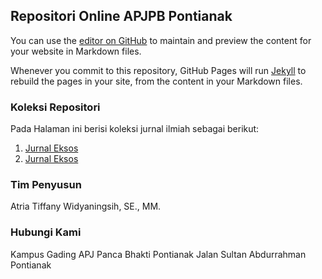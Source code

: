 ## Repositori Online APJPB Pontianak

You can use the [editor on GitHub](https://drive.google.com/file/d/1aq1B8jQma_ZdRIR-Oan4dNAJYYv6hi1V/view?usp=sharing) to maintain and preview the content for your website in Markdown files.

Whenever you commit to this repository, GitHub Pages will run [Jekyll](https://jekyllrb.com/) to rebuild the pages in your site, from the content in your Markdown files.

### Koleksi Repositori

Pada Halaman ini berisi koleksi jurnal ilmiah sebagai berikut:
1. [Jurnal Eksos](https://drive.google.com/file/d/1aq1B8jQma_ZdRIR-Oan4dNAJYYv6hi1V/view?usp=sharing)
2. [Jurnal Eksos](https://drive.google.com/file/d/1aq1B8jQma_ZdRIR-Oan4dNAJYYv6hi1V/view?usp=sharing)

### Tim Penyusun

Atria Tiffany Widyaningsih, SE., MM.

### Hubungi Kami

Kampus Gading APJ Panca Bhakti Pontianak
Jalan Sultan Abdurrahman Pontianak
